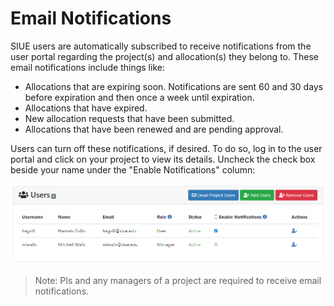 # Email Notifications

SIUE users are automatically subscribed to receive notifications from the user portal regarding the project(s) and allocation(s) they belong to. These email notifications include things like:

- Allocations that are expiring soon. Notifications are sent 60 and 30 days before expiration and then once a week until expiration.
- Allocations that have expired.
- New allocation requests that have been submitted.
- Allocations that have been renewed and are pending approval.

Users can turn off these notifications, if desired. To do so, log in to the user portal and click on your project to view its details. Uncheck the check box beside your name under the "Enable Notifications" column:

![Disable Email Notifications](_media/project_and_allocation_management/disable_email_notifications.png)

> Note: PIs and any managers of a project are required to receive email notifications.
